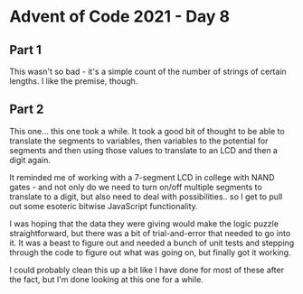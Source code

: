 # Advent of Code 2021 - Day 8

## Part 1

This wasn't so bad - it's a simple count of the number of strings of certain lengths. I like the premise, though.

## Part 2

This one... this one took a while. It took a good bit of thought to be able to translate the segments to variables, then variables to the potential for segments and then using those values to translate to an LCD and then a digit again.

It reminded me of working with a 7-segment LCD in college with NAND gates - and not only do we need to turn on/off multiple segments to translate to a digit, but also need to deal with possibilities.. so I get to pull out some esoteric bitwise JavaScript functionality.

I was hoping that the data they were giving would make the logic puzzle straightforward, but there was a bit of trial-and-error that needed to go into it. It was a beast to figure out and needed a bunch of unit tests and stepping through the code to figure out what was going on, but finally got it working.

I could probably clean this up a bit like I have done for most of these after the fact, but I'm done looking at this one for a while.
